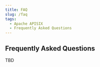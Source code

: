 ```yaml
---
title: FAQ
slug: /faq
tags:
  - Apache APISIX
  - Frequently Asked Questions
---
```


## Frequently Asked Questions

TBD
